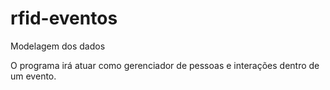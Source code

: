 # rfid-eventos
Modelagem dos dados

O programa irá atuar como gerenciador de pessoas e interações dentro de um evento.
